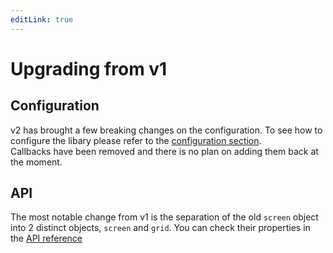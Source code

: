 ```yaml
---
editLink: true
---
```


# Upgrading from v1

## Configuration
v2 has brought a few breaking changes on the configuration.
To see how to configure the libary please refer to the [configuration section](/guide/configuration/composition-api).<br>
Callbacks have been removed and there is no plan on adding them back at the moment.

## API

The most notable change from v1 is the separation of the old `screen` object into 2 distinct objects, `screen` and `grid`.
You can check their properties in the [API reference](/api)